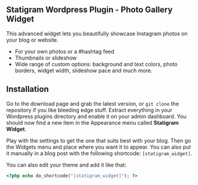 ## Statigram Wordpress Plugin - Photo Gallery Widget

This advanced widget lets you beautifully showcase Instagram photos on your blog
or website.

* For your own photos or a #hashtag feed
* Thumbnails or slideshow
* Wide range of custom options: background and text colors, photo borders,
widget width, slideshow pace and much more.

## Installation

Go to the download page and grab the latest version, or `git clone` the
repository if you like bleeding edge stuff. Extract everything in your Wordpress
plugins directory and enable it on your admin dashboard. You should now find a
new item in the Appearance menu called **Statigram Widget**.

Play with the settings to get the one that suits best with your blog. Then go
the Widgets menu and place where you want it to appear. You can also put it
manually in a blog post with the following shortcode: `[statigram_widget]`.

You can also edit your theme and add it like that:

```php
<?php echo do_shortcode("[statigram_widget]"); ?>
```
